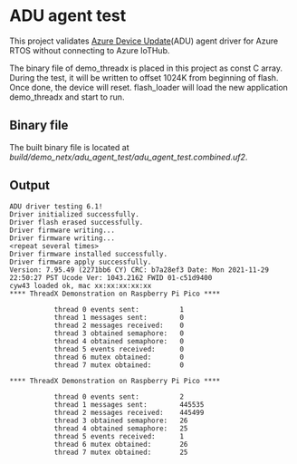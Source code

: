 # ADU agent test
This project validates [Azure Device Update](https://learn.microsoft.com/en-us/azure/iot-hub-device-update/device-update-azure-real-time-operating-system)(ADU) agent driver for Azure RTOS without connecting to Azure IoTHub.

The binary file of demo_threadx is placed in this project as const C array. During the test, it will be written to offset 1024K from beginning of flash. Once done, the device will reset. flash_loader will load the new application demo_threadx and start to run.

## Binary file
The built binary file is located at *build/demo_netx/adu_agent_test/adu_agent_test.combined.uf2*.

## Output
```
ADU driver testing 6.1!
Driver initialized successfully.
Driver flash erased successfully.
Driver firmware writing...
Driver firmware writing...
<repeat several times>
Driver firmware installed successfully.
Driver firmware apply successfully.
Version: 7.95.49 (2271bb6 CY) CRC: b7a28ef3 Date: Mon 2021-11-29 22:50:27 PST Ucode Ver: 1043.2162 FWID 01-c51d9400
cyw43 loaded ok, mac xx:xx:xx:xx:xx
**** ThreadX Demonstration on Raspberry Pi Pico **** 

           thread 0 events sent:          1
           thread 1 messages sent:        0
           thread 2 messages received:    0
           thread 3 obtained semaphore:   0
           thread 4 obtained semaphore:   0
           thread 5 events received:      0
           thread 6 mutex obtained:       0
           thread 7 mutex obtained:       0

**** ThreadX Demonstration on Raspberry Pi Pico **** 

           thread 0 events sent:          2
           thread 1 messages sent:        445535
           thread 2 messages received:    445499
           thread 3 obtained semaphore:   26
           thread 4 obtained semaphore:   25
           thread 5 events received:      1
           thread 6 mutex obtained:       26
           thread 7 mutex obtained:       25
```